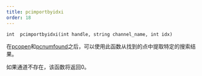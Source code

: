 ```yaml
---
title: pcimportbyidxi
order: 18
---
```

`int  pcimportbyidxi(int handle, string channel_name, int idx)`

在[pcopen](pcopen.html "返回点云文件的句柄")和[pcnumfound](pcnumfound.html "该节点返回pcopen找到的点数")之后，可以使用此函数从找到的点中提取特定的搜索结果。

如果通道不存在，该函数将返回0。
